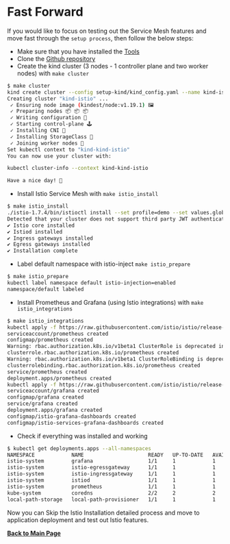 # Fast Forward

If you would like to focus on testing out the Service Mesh features and move fast through the `setup process`, then follow the below steps:

* Make sure that you have installed the [Tools](.../README.md#Tools)
* Clone the [Github repository](https://github.com/danrusei/service_mesh_k8s)
* Create the kind cluster (3 nodes - 1 controller plane and two worker nodes) with `make cluster`

```bash
$ make cluster
kind create cluster --config setup-kind/kind_config.yaml --name kind-istio
Creating cluster "kind-istio" ...
 ✓ Ensuring node image (kindest/node:v1.19.1) 🖼
 ✓ Preparing nodes 📦 📦 📦  
 ✓ Writing configuration 📜 
 ✓ Starting control-plane 🕹️ 
 ✓ Installing CNI 🔌 
 ✓ Installing StorageClass 💾 
 ✓ Joining worker nodes 🚜 
Set kubectl context to "kind-kind-istio"
You can now use your cluster with:

kubectl cluster-info --context kind-kind-istio

Have a nice day! 👋
```

* Install Istio Service Mesh with `make istio_install`

```bash
$ make istio_install 
./istio-1.7.4/bin/istioctl install --set profile=demo --set values.global.proxy.privileged=true
Detected that your cluster does not support third party JWT authentication. Falling back to less secure first party JWT. See https://istio.io/docs/ops/best-practices/security/#configure-third-party-service-account-tokens for details.
✔ Istio core installed
✔ Istiod installed
✔ Ingress gateways installed
✔ Egress gateways installed
✔ Installation complete
```

* Label default namespace with istio-inject `make istio_prepare`

```bash
$ make istio_prepare
kubectl label namespace default istio-injection=enabled	
namespace/default labeled
```

* Install Prometheus and Grafana (using Istio integrations) with `make istio_integrations`

```bash
$ make istio_integrations
kubectl apply -f https://raw.githubusercontent.com/istio/istio/release-1.7/samples/addons/prometheus.yaml
serviceaccount/prometheus created
configmap/prometheus created
Warning: rbac.authorization.k8s.io/v1beta1 ClusterRole is deprecated in v1.17+, unavailable in v1.22+; use rbac.authorization.k8s.io/v1 ClusterRole
clusterrole.rbac.authorization.k8s.io/prometheus created
Warning: rbac.authorization.k8s.io/v1beta1 ClusterRoleBinding is deprecated in v1.17+, unavailable in v1.22+; use rbac.authorization.k8s.io/v1 ClusterRoleBinding
clusterrolebinding.rbac.authorization.k8s.io/prometheus created
service/prometheus created
deployment.apps/prometheus created
kubectl apply -f https://raw.githubusercontent.com/istio/istio/release-1.7/samples/addons/grafana.yaml
serviceaccount/grafana created
configmap/grafana created
service/grafana created
deployment.apps/grafana created
configmap/istio-grafana-dashboards created
configmap/istio-services-grafana-dashboards created
```

* Check if everything was installed and working

```bash
$ kubectl get deployments.apps --all-namespaces
NAMESPACE            NAME                     READY   UP-TO-DATE   AVAILABLE   AGE
istio-system         grafana                  1/1     1            1           3m1s
istio-system         istio-egressgateway      1/1     1            1           22m
istio-system         istio-ingressgateway     1/1     1            1           22m
istio-system         istiod                   1/1     1            1           22m
istio-system         prometheus               1/1     1            1           3m2s
kube-system          coredns                  2/2     2            2           28m
local-path-storage   local-path-provisioner   1/1     1            1           28m
```

Now you can Skip the Istio Installation detailed process and move to application deployment and test out Istio features.

**[Back to Main Page](../README.md)**
